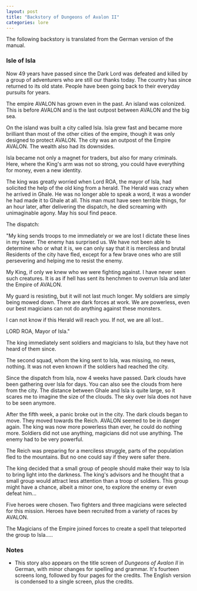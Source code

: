 ```yaml
---
layout: post
title: "Backstory of Dungeons of Avalon II"
categories: lore
---
```


The following backstory is translated from the German version of the manual.

### Isle of Isla

Now 49 years have passed since the Dark Lord was defeated and killed by a group
of adventurers who are still our thanks today. The country has since returned to
its old state. People have been going back to their everyday pursuits for years.

The empire AVALON has grown even in the past. An island was colonized. This is
before AVALON and is the last outpost between AVALON and the big sea.

On the island was built a city called Isla. Isla grew fast and became more
brilliant than most of the other cities of the empire, though it was only
designed to protect AVALON. The city was an outpost of the Empire AVALON. The
wealth also had its downsides.

Isla became not only a magnet for traders, but also for many criminals. Here,
where the King's arm was not so strong, you could have everything for money,
even a new identity.

The king was greatly worried when Lord ROA, the mayor of Isla, had solicited the
help of the old king from a herald. The Herald was crazy when he arrived in
Ghale. He was no longer able to speak a word, it was a wonder he had made it to
Ghale at all. This man must have seen terrible things, for an hour later, after
delivering the dispatch, he died screaming with unimaginable agony. May his soul
find peace.

The dispatch:

"My king sends troops to me immediately or we are lost I dictate these lines in
my tower. The enemy has surprised us. We have not been able to determine who or
what it is, we can only say that it is merciless and brutal Residents of the
city have fled, except for a few brave ones who are still persevering and
helping me to resist the enemy.

My King, if only we knew who we were fighting against. I have never seen such
creatures. It is as if hell has sent its henchmen to overrun Isla and later the
Empire of AVALON.

My guard is resisting, but it will not last much longer. My soldiers are simply
being mowed down. There are dark forces at work. We are powerless, even our best
magicians can not do anything against these monsters.

I can not know if this Herald will reach you. If not, we are all lost..

LORD ROA, Mayor of Isla."

The king immediately sent soldiers and magicians to Isla, but they have not
heard of them since.

The second squad, whom the king sent to Isla, was missing, no news, nothing. It
was not even known if the soldiers had reached the city.

Since the dispatch from Isla, now 4 weeks have passed. Dark clouds have been
gathering over Isla for days. You can also see the clouds from here from the
city. The distance between Ghale and Isla is quite large, so it scares me to
imagine the size of the clouds. The sky over Isla does not have to be seen
anymore.

After the fifth week, a panic broke out in the city. The dark clouds began to
move. They moved towards the Reich. AVALON seemed to be in danger again. The
king was now more powerless than ever, he could do nothing more. Soldiers did
not use anything, magicians did not use anything. The enemy had to be very
powerful.

The Reich was preparing for a merciless struggle, parts of the population fled
to the mountains. But no one could say if they were safer there.

The king decided that a small group of people should make their way to Isla to
bring light into the darkness. The king's advisors and he thought that a small
group would attract less attention than a troop of soldiers. This group might
have a chance, albeit a minor one, to explore the enemy or even defeat him...

Five heroes were chosen. Two fighters and three magicians were selected for this
mission. Heroes have been recruited from a variety of races by AVALON.

The Magicians of the Empire joined forces to create a spell that teleported the
group to Isla.....

### Notes

* This story also appears on the title screen of _Dungeons of Avalon II_ in
  German, with minor changes for spelling and grammar. It's fourteen screens
  long, followed by four pages for the credits. The English version is
  condensed to a single screen, plus the credits.
